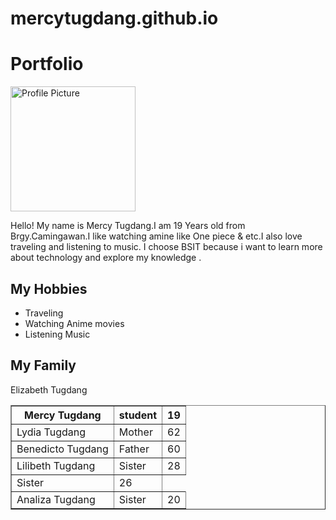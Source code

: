 # mercytugdang.github.io
<!DOCTYPE html>
<html lang="en">
<head>
<meta charset="UTF-8">
<meta name="viewport" content="width=device-width, initial-scale=1.0">
<title>My Personal Webpage</title>
</head>
<body>

<h1>Portfolio</h1>

<img src="Meme!.jpg" alt="Profile Picture" width="200">


<p>Hello! My name is Mercy Tugdang.I am 19 Years old from Brgy.Camingawan.I like watching amine like One piece & etc.I also love traveling and listening to music. I choose BSIT because i want to learn more about technology and explore my knowledge  .

</p>
<h2>My Hobbies</h2>
<ul>
<li>Traveling</li>
<li>Watching Anime movies</li></li>
<li>Listening Music</li>
</ul>


<h2>My Family</h2>
<table border="1">
<tr>
<th>Mercy Tugdang</th>
<th>student</th>
<th>19</th>
</tr>
<tr>
<td>Lydia Tugdang</td>
<td>Mother</td>
<td>62</td>
</tr>
<tr>
<td>Benedicto Tugdang</td>
<td>Father</td>
<td>60</td>
</tr>
<tr>
<td>Lilibeth Tugdang</td>
<td>Sister</td>
<td>28</td>
</tr>
<tr>
</td>Elizabeth Tugdang</td>
<td>Sister</td>
<td>26</td>
</tr>
<tr>
<td>Analiza Tugdang</td>
<td>Sister</td>
<td>20</td>

</tr>
<tr>

</table>
</body>
</html>
